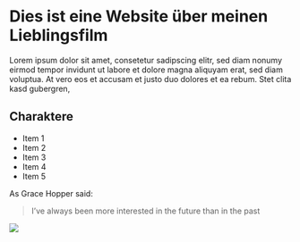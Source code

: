 # Dies ist eine Website über meinen Lieblingsfilm

Lorem ipsum dolor sit amet, consetetur sadipscing elitr, sed diam nonumy eirmod tempor invidunt ut labore et dolore magna aliquyam erat, sed diam voluptua. At vero eos et accusam et justo duo dolores et ea rebum. Stet clita kasd gubergren,

## Charaktere
* Item 1
* Item 2  
* Item 3
* Item 4
* Item 5

As Grace Hopper said:
> I’ve always been more interested
> in the future than in the past

<img src="https://cdn.pixabay.com/photo/2017/07/06/18/48/superman-2478978_1280.jpg"/>

	